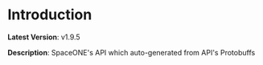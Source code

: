 # Introduction

**Latest Version**: v1.9.5


**Description**: SpaceONE's API which auto-generated from API's Protobuffs


